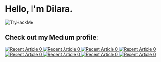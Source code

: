 # Hello, I'm Dilara. 
<img src="https://tryhackme-badges.s3.amazonaws.com/dilaraunsal.png" alt="TryHackMe">

## Check out my Medium profile:

<a target="_blank" href="https://github-readme-medium-recent-article.vercel.app/medium/@dilaraunsal9/0"><img src="https://github-readme-medium-recent-article.vercel.app/medium/@dilaraunsal9/0" alt="Recent Article 0"> 
<a target="_blank" href="https://github-readme-medium-recent-article.vercel.app/medium/@dilaraunsal9/1"><img src="https://github-readme-medium-recent-article.vercel.app/medium/@dilaraunsal9/1" alt="Recent Article 0"> 
<a target="_blank" href="https://github-readme-medium-recent-article.vercel.app/medium/@dilaraunsal9/2"><img src="https://github-readme-medium-recent-article.vercel.app/medium/@dilaraunsal9/2" alt="Recent Article 0"> 
<a target="_blank" href="https://github-readme-medium-recent-article.vercel.app/medium/@dilaraunsal9/3"><img src="https://github-readme-medium-recent-article.vercel.app/medium/@dilaraunsal9/3" alt="Recent Article 0"> 
<a target="_blank" href="https://github-readme-medium-recent-article.vercel.app/medium/@dilaraunsal9/4"><img src="https://github-readme-medium-recent-article.vercel.app/medium/@dilaraunsal9/4" alt="Recent Article 0">
<a target="_blank" href="https://github-readme-medium-recent-article.vercel.app/medium/@dilaraunsal9/5"><img src="https://github-readme-medium-recent-article.vercel.app/medium/@dilaraunsal9/5" alt="Recent Article 0">
<a target="_blank" href="https://github-readme-medium-recent-article.vercel.app/medium/@dilaraunsal9/6"><img src="https://github-readme-medium-recent-article.vercel.app/medium/@dilaraunsal9/6" alt="Recent Article 0">
<a target="_blank" href="https://github-readme-medium-recent-article.vercel.app/medium/@dilaraunsal9/7"><img src="https://github-readme-medium-recent-article.vercel.app/medium/@dilaraunsal9/7" alt="Recent Article 0">

